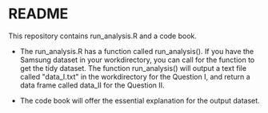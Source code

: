 # README

This repository contains run_analysis.R and a code book.

* The run_analysis.R has a function called run_analysis(). If you have the Samsung dataset in your workdirectory, you can call for the function to get the tidy dataset. The function run_analysis() will output a text file called "data_I.txt" in the workdirectory for the Question I, and return a data frame called data_II for the Question II. 

* The code book will offer the essential explanation for the output dataset. 